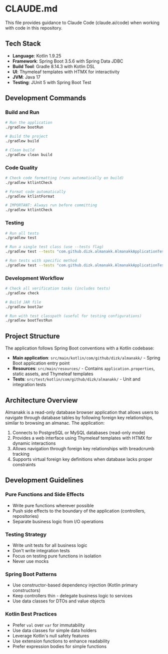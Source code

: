 # CLAUDE.md

This file provides guidance to Claude Code (claude.ai/code) when working with code in this repository.

## Tech Stack

- **Language**: Kotlin 1.9.25
- **Framework**: Spring Boot 3.5.6 with Spring Data JDBC
- **Build Tool**: Gradle 8.14.3 with Kotlin DSL
- **UI**: Thymeleaf templates with HTMX for interactivity
- **JVM**: Java 17
- **Testing**: JUnit 5 with Spring Boot Test

## Development Commands

### Build and Run
```bash
# Run the application
./gradlew bootRun

# Build the project
./gradlew build

# Clean build
./gradlew clean build
```

### Code Quality
```bash
# Check code formatting (runs automatically on build)
./gradlew ktlintCheck

# Format code automatically
./gradlew ktlintFormat

# IMPORTANT: Always run before committing
./gradlew ktlintCheck
```

### Testing
```bash
# Run all tests
./gradlew test

# Run a single test class (use --tests flag)
./gradlew test --tests "com.github.dizk.almanakk.AlmanakkApplicationTests"

# Run tests with specific method
./gradlew test --tests "com.github.dizk.almanakk.AlmanakkApplicationTests.contextLoads"
```

### Development Workflow
```bash
# Check all verification tasks (includes tests)
./gradlew check

# Build JAR file
./gradlew bootJar

# Run with test classpath (useful for testing configurations)
./gradlew bootTestRun
```

## Project Structure

The application follows Spring Boot conventions with a Kotlin codebase:

- **Main application**: `src/main/kotlin/com/github/dizk/almanakk/` - Spring Boot application entry point
- **Resources**: `src/main/resources/` - Contains `application.properties`, static assets, and Thymeleaf templates
- **Tests**: `src/test/kotlin/com/github/dizk/almanakk/` - Unit and integration tests

## Architecture Overview

Almanakk is a read-only database browser application that allows users to navigate through database tables by following foreign key relationships, similar to browsing an almanac. The application:

1. Connects to PostgreSQL or MySQL databases (read-only mode)
2. Provides a web interface using Thymeleaf templates with HTMX for dynamic interactions
3. Allows navigation through foreign key relationships with breadcrumb tracking
4. Supports virtual foreign key definitions when database lacks proper constraints

## Development Guidelines

### Pure Functions and Side Effects
- Write pure functions wherever possible
- Push side effects to the boundary of the application (controllers, repositories)
- Separate business logic from I/O operations

### Testing Strategy
- Write unit tests for all business logic
- Don't write integration tests
- Focus on testing pure functions in isolation
- Never use mocks

### Spring Boot Patterns
- Use constructor-based dependency injection (Kotlin primary constructors)
- Keep controllers thin - delegate business logic to services
- Use data classes for DTOs and value objects

### Kotlin Best Practices
- Prefer `val` over `var` for immutability
- Use data classes for simple data holders
- Leverage Kotlin's null safety features
- Use extension functions to enhance readability
- Prefer expression bodies for simple functions